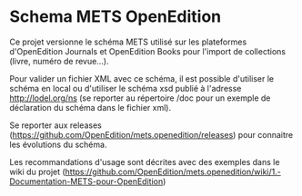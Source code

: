 Schema METS OpenEdition
=======================

Ce projet versionne le schéma METS utilisé sur les plateformes d'OpenEdition Journals et OpenEdition Books pour l'import de collections (livre, numéro de revue...). 

Pour valider un fichier XML avec ce schéma, il est possible d'utiliser le schéma en local ou d'utiliser le schéma xsd publié à l'adresse <http://lodel.org/ns> (se reporter au répertoire /doc pour un exemple de déclaration du schéma dans le fichier xml).

Se reporter aux releases (<https://github.com/OpenEdition/mets.openedition/releases>) pour connaitre les évolutions du schéma.

Les recommandations d'usage sont décrites avec des exemples dans le wiki du projet (<https://github.com/OpenEdition/mets.openedition/wiki/1.-Documentation-METS-pour-OpenEdition>) 
